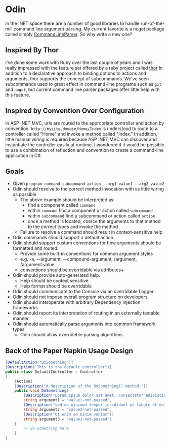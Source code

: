 # Odin

In the .NET space there are a number of good libraries to handle run-of-the-mill command line argument parsing.
My current favorite is a nuget package called simply [CommandLineParser].
So why write a new one?

## Inspired By Thor

I've done some work with Ruby over the last couple of years and I was really impressed with the feature set offered by a ruby project called [thor]
In addition to a declarative approach to binding options to actions and arguments, thor supports the concept of subcommands.
We've seen subcommands used to great effect in command-line programs such as `git` and `nuget`, but current command line parser packages
offer little help with this feature.

## Inspired by Convention Over Configuration

In ASP .NET MVC, urls are routed to the appropriate controller and action by convention. `http://mysite.domain/Home/Index` is understood to route to a controller called "Home" and invoke a method called "Index."
In addition, little manual wiring is required because ASP .NET MVC can discover and instantiate the controller easily at runtime.
I wondered if it would be possible to use a combination of reflection and convention to create a command-line application in C#.

## Goals

* Given `program command subcommand action --arg1 value1 --arg2 value2`
* Odin should resolve to the correct method invocation with as little wiring as possible.
    * The above example should be interpreted as:
        * find a component called `command`
        * within `command` find a component or action called `subcommand`
        * within `subcommand` find a subcommand or action called `action`
        * once a method is located, coerce the arguments to that method to the correct types and invoke the method
    * Failure to resolve a command should result in context-sensitive help
* Odin commands should support a default action.
* Odin should support custom conventions for how arguments should be formatted and routed.
  * Provide some built-in conventions for common argument styles
  * e.g. -a, --argument, --compound-argument, /argument, /argument:value
  * conventions should be overridable via attributes+
* Odin should provide auto-generated help.
  * Help should be context sensitive
  * Help format should be overridable
* Odin should communicate to the Console via an overridable Logger.
* Odin should not impose overall program structure on developers
* Odin should interoperate with arbitrary Dependency Injection frameworks.
* Odin should report its interpretation of routing in an externally testable manner.
* Odin should automatically parse arguments into common framework types
  * Odin should allow overrideble parsing algorithms.

## Back of the Paper Napkin Usage Design

```csharp
[DefaultAction("DoSomething")]
[Description("This is the default controller")]
public class DefaultController : Controller
{
    [Action]
    [Description("A description of the DoSomething() method.")]
    public void DoSomething(
        [Description("Lorem ipsum dolor sit amet, consectetur adipiscing elit")]
        string argument1 = "value1-not-passed", 
        [Description("sed do eiusmod tempor incididunt ut labore et dolore magna aliqua")]
        string argument2 = "value2-not-passed", 
        [Description("Ut enim ad minim veniam")]
        string argument3 = "value3-not-passed")
    {
        // do something here
    }
}
```

[CommandLineParser]:https://www.nuget.org/packages/CommandLineParser
[thor]:http://whatisthor.com